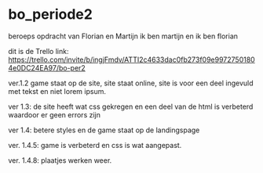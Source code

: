 # bo_periode2
beroeps opdracht van Florian en Martijn
ik ben martijn
en ik ben florian

dit is de Trello link: https://trello.com/invite/b/ingjFmdv/ATTI2c4633dac0fb273f09e99727501804e0DC24EA97/bo-per2

ver.1.2 game staat op de site, site staat online, site is voor een deel ingevuld met tekst en niet lorem ipsum.

ver 1.3:
de site heeft wat css gekregen en een deel van de html is verbeterd waardoor er geen errors zijn

ver 1.4:
betere styles en de game staat op de landingspage

ver. 1.4.5:
game is verbeterd en css is wat aangepast.

ver. 1.4.8:
plaatjes werken weer.